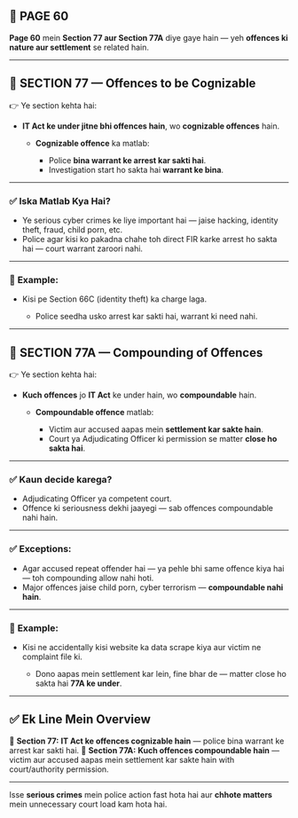 ## 📄 **PAGE 60**

**Page 60** mein **Section 77 aur Section 77A** diye gaye hain — yeh **offences ki nature aur settlement** se related hain.

---

## 🔹 **SECTION 77 — Offences to be Cognizable**

👉 Ye section kehta hai:

* **IT Act ke under jitne bhi offences hain**, wo **cognizable offences** hain.

  * **Cognizable offence** ka matlab:

    * Police **bina warrant ke arrest kar sakti hai**.
    * Investigation start ho sakta hai **warrant ke bina**.

---

### ✅ **Iska Matlab Kya Hai?**

* Ye serious cyber crimes ke liye important hai — jaise hacking, identity theft, fraud, child porn, etc.
* Police agar kisi ko pakadna chahe toh direct FIR karke arrest ho sakta hai — court warrant zaroori nahi.

---

### 🧩 **Example:**

* Kisi pe Section 66C (identity theft) ka charge laga.

  * Police seedha usko arrest kar sakti hai, warrant ki need nahi.

---

## 🔹 **SECTION 77A — Compounding of Offences**

👉 Ye section kehta hai:

* **Kuch offences** jo **IT Act** ke under hain, wo **compoundable** hain.

  * **Compoundable offence** matlab:

    * Victim aur accused aapas mein **settlement kar sakte hain**.
    * Court ya Adjudicating Officer ki permission se matter **close ho sakta hai**.

---

### ✅ **Kaun decide karega?**

* Adjudicating Officer ya competent court.
* Offence ki seriousness dekhi jaayegi — sab offences compoundable nahi hain.

---

### ✅ **Exceptions:**

* Agar accused repeat offender hai — ya pehle bhi same offence kiya hai — toh compounding allow nahi hoti.
* Major offences jaise child porn, cyber terrorism — **compoundable nahi hain**.

---

### 🧩 **Example:**

* Kisi ne accidentally kisi website ka data scrape kiya aur victim ne complaint file ki.

  * Dono aapas mein settlement kar lein, fine bhar de — matter close ho sakta hai **77A ke under**.

---

## ✅ **Ek Line Mein Overview**

📌 **Section 77:** **IT Act ke offences cognizable hain** — police bina warrant ke arrest kar sakti hai.
📌 **Section 77A:** **Kuch offences compoundable hain** — victim aur accused aapas mein settlement kar sakte hain with court/authority permission.

---

Isse **serious crimes** mein police action fast hota hai aur **chhote matters** mein unnecessary court load kam hota hai.
